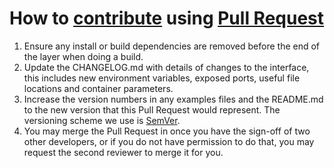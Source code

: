 # How to [contribute](CONTRIBUTING.md) using [Pull Request](https://help.github.com/articles/about-pull-requests/)

1. Ensure any install or build dependencies are removed before the end of the layer when doing a
   build.
2. Update the CHANGELOG.md with details of changes to the interface, this includes new environment
   variables, exposed ports, useful file locations and container parameters.
3. Increase the version numbers in any examples files and the README.md to the new version that this
   Pull Request would represent. The versioning scheme we use is [SemVer](http://semver.org/).
4. You may merge the Pull Request in once you have the sign-off of two other developers, or if you
   do not have permission to do that, you may request the second reviewer to merge it for you.